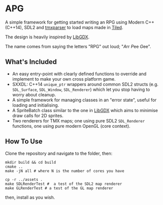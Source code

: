 APG
===

A simple framework for getting started writing an RPG using Modern C++ (C++14), SDL2 and
[tmxparser](https://github.com/andrewrk/tmxparser/) to load maps made in [Tiled](http://www.mapeditor.org/).

The design is heavily inspired by [LibGDX](https://github.com/libgdx/libgdx/).

The name comes from saying the letters "RPG" out loud; "*A*rr *P*ee *G*ee".

What's Included
---------------

- An easy entry-point with clearly defined functions to override and implement to make your own cross platform game.
- SXXDL: C++14 `unique_ptr` wrappers around common SDL2 structs (e.g. `SDL_Surface`, `SDL_Window`, `SDL_Renderer`) which let you
stop having to worry about cleanup.
- A simple framework for managing classes in an "error state", useful for loading and initialising.
- A SpriteBatch class similar to the one in [LibGDX](https://github.com/libgdx/libgdx/blob/master/gdx/src/com/badlogic/gdx/graphics/g2d/SpriteBatch.java) which aims to minimise draw calls for 2D sprites.
- Two renderers for TMX maps; one using pure SDL2 `SDL_Renderer` functions, one using pure modern OpenGL (core context).

How To Use
----------

Clone the repository and navigate to the folder, then:

```
mkdir build && cd build
cmake ..
make -jN all # where N is the number of cores you have

cp -r ../assets .
make SDLRenderTest #  a test of the SDL2 map renderer
make GLRenderTest # a test of the GL map renderer
```

then, install as you wish.